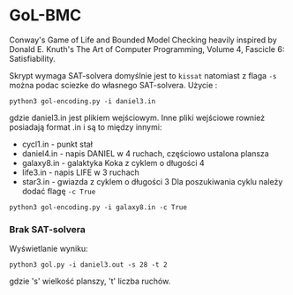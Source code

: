 # GoL-BMC
Conway's Game of Life and Bounded Model Checking heavily inspired by Donald E. Knuth's The Art of Computer Programming, Volume 4, Fascicle 6: Satisfiability.

Skrypt wymaga SAT-solvera domyślnie jest to `kissat` natomiast z flaga `-s` można podac sciezke do własnego SAT-solvera.
Użycie :

~~~
python3 gol-encoding.py -i daniel3.in
~~~
gdzie daniel3.in jest plikiem wejściowym. Inne pliki wejściowe rownież posiadają format .in i są to między innymi:
- cycl1.in - punkt stał
- daniel4.in - napis DANIEL w 4 ruchach, częściowo ustalona plansza
- galaxy8.in - galaktyka Koka z cyklem o długości 4
- life3.in - napis LIFE w 3 ruchach
- star3.in - gwiazda z cyklem o długości 3
Dla poszukiwania cyklu należy dodać flagę `-c True`

~~~
python3 gol-encoding.py -i galaxy8.in -c True
~~~

### Brak SAT-solvera

Wyświetlanie wyniku:

~~~
python3 gol.py -i daniel3.out -s 28 -t 2
~~~
gdzie 's' wielkość planszy, 't' liczba ruchów.
